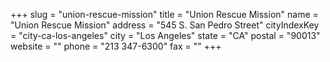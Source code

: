 +++
slug = "union-rescue-mission"
title = "Union Rescue Mission"
name = "Union Rescue Mission"
address = "545 S. San Pedro Street"
cityIndexKey = "city-ca-los-angeles"
city = "Los Angeles"
state = "CA"
postal = "90013"
website = ""
phone = "213 347-6300"
fax = ""
+++
